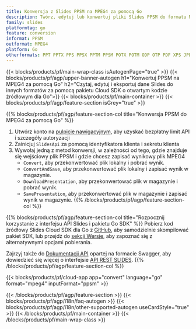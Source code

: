 ```yaml
---
title: Konwersja z Slides PPSM na MPEG4 za pomocą Go
description: Twórz, edytuj lub konwertuj pliki Slides PPSM do formatu MPEG4 za pomocą interfejsu API REST i pakietu SDK Go o otwartym kodzie źródłowym
family: slides
platformtag: go
feature: conversion
informat: PPSM
outformat: MPEG4
platform: Go
otherformats: PPT PPTX PPS PPSX PPTM PPSM POTX POTM ODP OTP PDF XPS JPEG PNG BMP TIFF SVG HTML SWF HTML5 GIF XAML XML MD
---
```


{{< blocks/products/pf/main-wrap-class isAutogenPage="true" >}}
{{< blocks/products/pf/agp/upper-banner-autogen h1="Konwertuj PPSM na MPEG4 za pomocą Go" h2="Czytaj, edytuj i eksportuj dane Slides do innych formatów za pomocą pakietu Cloud SDK o otwartym kodzie źródłowym dla Go">}}
{{< blocks/products/pf/main-container >}}
{{< blocks/products/pf/agp/feature-section isGrey="true" >}}

{{% blocks/products/pf/agp/feature-section-col title="Konwersja PPSM do MPEG4 za pomocą Go" %}}
1. Utwórz konto na <a href="https://dashboard.aspose.cloud/">pulpicie nawigacyjnym</a>, aby uzyskać bezpłatny limit API i szczegóły autoryzacji
1. Zainicjuj ```SlidesApi``` za pomocą identyfikatora klienta i sekretu klienta
1. Wywołaj jedną z metod konwersji, w zależności od tego, gdzie znajduje się wejściowy plik PPSM i gdzie chcesz zapisać wynikowy plik MPEG4
    - ```Convert```, aby przekonwertować plik lokalny i pobrać wynik.
    - ```ConvertAndSave```, aby przekonwertować plik lokalny i zapisać wynik w magazynie.
    - ```DownloadPresentation```, aby przekonwertować plik w magazynie i pobrać wynik.
    - ```SavePresentation```, aby przekonwertować plik w magazynie i zapisać wynik w magazynie.
{{% /blocks/products/pf/agp/feature-section-col %}}

{{% blocks/products/pf/agp/feature-section-col title="Rozpocznij korzystanie z interfejsu API Slides i pakietu Go SDK" %}}
Pobierz kod źródłowy Slides Cloud SDK dla Go z [GitHub](https://github.com/aspose-slides-cloud/aspose-slides-cloud-go), aby samodzielnie skompilować pakiet SDK, lub przejdź do [sekcji Wersje](https://releases.aspose.cloud/), aby zapoznać się z alternatywnymi opcjami pobierania.

Zajrzyj także do [Dokumentacji API](https://apireference.aspose.cloud/slides/) opartej na formacie Swagger, aby dowiedzieć się więcej o interfejsie [API REST SLIDES](https://products.aspose.cloud/slides/curl/).
{{% /blocks/products/pf/agp/feature-section-col %}}

{{< blocks/products/pf/cloud-app app="convert" language="go" format="mpeg4" inputFormat="ppsm" >}}

{{< /blocks/products/pf/agp/feature-section >}}
{{< blocks/products/pf/agp/i18n/faq-autogen >}}
{{< blocks/products/pf/agp/i18n/other-supported-autogen useCardStyle="true" >}}
{{< /blocks/products/pf/main-container >}}
{{< /blocks/products/pf/main-wrap-class >}}